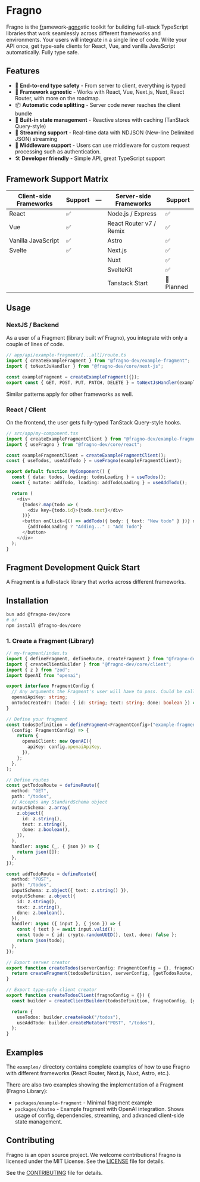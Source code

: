 # Fragno

Fragno is the <ins>fr</ins>amework-<ins>agno</ins>stic toolkit for building full-stack TypeScript
libraries that work seamlessly across different frameworks and environments. Your users will
integrate in a single line of code. Write your API once, get type-safe clients for React, Vue, and
vanilla JavaScript automatically. Fully type safe.

## Features

- 🔐 **End-to-end type safety** - From server to client, everything is typed
- 🎯 **Framework agnostic** - Works with React, Vue, Next.js, Nuxt, React Router, with more on the
  roadmap.
- 📦 **Automatic code splitting** - Server code never reaches the client bundle
- 🚀 **Built-in state management** - Reactive stores with caching (TanStack Query-style)
- 🌊 **Streaming support** - Real-time data with NDJSON (New-line Delimited JSON) streaming
- 🔄 **Middleware support** - Users can use middleware for custom request processing such as
  authentication.
- 🛠️ **Developer friendly** - Simple API, great TypeScript support

## Framework Support Matrix

| Client-side Frameworks | Support | —   | Server-side Frameworks  | Support    |
| ---------------------- | ------- | --- | ----------------------- | ---------- |
| React                  | ✅      |     | Node.js / Express       | ✅         |
| Vue                    | ✅      |     | React Router v7 / Remix | ✅         |
| Vanilla JavaScript     | ✅      |     | Astro                   | ✅         |
| Svelte                 | ✅      |     | Next.js                 | ✅         |
|                        |         |     | Nuxt                    | ✅         |
|                        |         |     | SvelteKit               | ✅         |
|                        |         |     | Tanstack Start          | 🔄 Planned |

## Usage

### NextJS / Backend

As a user of a Fragment (library built w/ Fragno), you integrate with only a couple of lines of
code.

```typescript app/api/example-fragment/[...all]/route.ts
// app/api/example-fragment/[...all]/route.ts
import { createExampleFragment } from "@fragno-dev/example-fragment";
import { toNextJsHandler } from "@fragno-dev/core/next-js";

const exampleFragment = createExampleFragment({});
export const { GET, POST, PUT, PATCH, DELETE } = toNextJsHandler(exampleFragment);
```

Similar patterns apply for other frameworks as well.

### React / Client

On the frontend, the user gets fully-typed TanStack Query-style hooks.

```typescript
// src/app/my-component.tsx
import { createExampleFragmentClient } from "@fragno-dev/example-fragment";
import { useFragno } from "@fragno-dev/core/react";

const exampleFragmentClient = createExampleFragmentClient();
const { useTodos, useAddTodo } = useFragno(exampleFragmentClient);

export default function MyComponent() {
  const { data: todos, loading: todosLoading } = useTodos();
  const { mutate: addTodo, loading: addTodoLoading } = useAddTodo();

  return (
    <div>
      {todos?.map(todo => (
        <div key={todo.id}>{todo.text}</div>
      ))}
      <button onClick={() => addTodo({ body: { text: "New todo" } })} disabled={addTodoLoading}>
        {addTodoLoading ? "Adding..." : "Add Todo"}
      </button>
    </div>
  );
}
```

## Fragment Development Quick Start

A Fragment is a full-stack library that works across different frameworks.

## Installation

```bash
bun add @fragno-dev/core
# or
npm install @fragno-dev/core
```

### 1. Create a Fragment (Library)

```typescript
// my-fragment/index.ts
import { defineFragment, defineRoute, createFragment } from "@fragno-dev/core";
import { createClientBuilder } from "@fragno-dev/core/client";
import { z } from "zod";
import OpenAI from "openai";

export interface FragmentConfig {
  // Any arguments the Fragment's user will have to pass. Could be callback methods, AI model, etc.
  openaiApiKey: string;
  onTodoCreated?: (todo: { id: string; text: string; done: boolean }) => void;
}

// Define your fragment
const todosDefinition = defineFragment<FragmentConfig>("example-fragment").withDependencies(
  (config: FragmentConfig) => {
    return {
      openaiClient: new OpenAI({
        apiKey: config.openaiApiKey,
      }),
    };
  },
);

// Define routes
const getTodosRoute = defineRoute({
  method: "GET",
  path: "/todos",
  // Accepts any StandardSchema object
  outputSchema: z.array(
    z.object({
      id: z.string(),
      text: z.string(),
      done: z.boolean(),
    }),
  ),
  handler: async (_, { json }) => {
    return json([]);
  },
});

const addTodoRoute = defineRoute({
  method: "POST",
  path: "/todos",
  inputSchema: z.object({ text: z.string() }),
  outputSchema: z.object({
    id: z.string(),
    text: z.string(),
    done: z.boolean(),
  }),
  handler: async ({ input }, { json }) => {
    const { text } = await input.valid();
    const todo = { id: crypto.randomUUID(), text, done: false };
    return json(todo);
  },
});

// Export server creator
export function createTodos(serverConfig: FragmentConfig = {}, fragnoConfig = {}) {
  return createFragment(todosDefinition, serverConfig, [getTodosRoute, addTodoRoute], fragnoConfig);
}

// Export type-safe client creator
export function createTodosClient(fragnoConfig = {}) {
  const builder = createClientBuilder(todosDefinition, fragnoConfig, [getTodosRoute, addTodoRoute]);

  return {
    useTodos: builder.createHook("/todos"),
    useAddTodo: builder.createMutator("POST", "/todos"),
  };
}
```

## Examples

The `examples/` directory contains complete examples of how to use Fragno with different frameworks
(React Router, Next.js, Nuxt, Astro, etc.).

There are also two examples showing the implementation of a Fragment (Fragno Library):

- `packages/example-fragment` - Minimal fragment example
- `packages/chatno` - Example fragment with OpenAI integration. Shows usage of config, dependencies,
  streaming, and advanced client-side state management.

## Contributing

Fragno is an open source project. We welcome contributions! Fragno is licensed under the MIT
License. See the [LICENSE](LICENSE.md) file for details.

See the [CONTRIBUTING](CONTRIBUTING.md) file for details.
